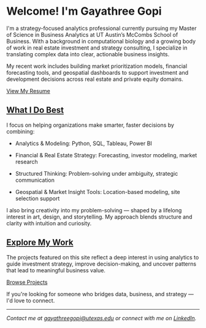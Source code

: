 # Welcome! I'm Gayathree Gopi
I'm a strategy-focused analytics professional currently pursuing my Master of Science in Business Analytics at UT Austin’s McCombs School of Business. With a background in computational biology and a growing body of work in real estate investment and strategy consulting, I specialize in translating complex data into clear, actionable business insights.

My recent work includes building market prioritization models, financial forecasting tools, and geospatial dashboards to support investment and development decisions across real estate and private equity domains.

[View My Resume](Gayathree_Gopi_Resume.pdf)

## [What I Do Best](/about/)

I focus on helping organizations make smarter, faster decisions by combining:

* Analytics & Modeling: Python, SQL, Tableau, Power BI

* Financial & Real Estate Strategy: Forecasting, investor modeling, market research

* Structured Thinking: Problem-solving under ambiguity, strategic communication

* Geospatial & Market Insight Tools: Location-based modeling, site selection support

I also bring creativity into my problem-solving — shaped by a lifelong interest in art, design, and storytelling. My approach blends structure and clarity with intuition and curiosity.

## [Explore My Work](/projects/)

The projects featured on this site reflect a deep interest in using analytics to guide investment strategy, improve decision-making, and uncover patterns that lead to meaningful business value.

[Browse Projects](/projects/)

If you're looking for someone who bridges data, business, and strategy — I'd love to connect.

---

*Contact me at [gayathreegopi@utexas.edu](mailto:gayathreegopi@utexas.edu) or connect with me on [LinkedIn](https://www.linkedin.com/in/gayathreegopi/).*
